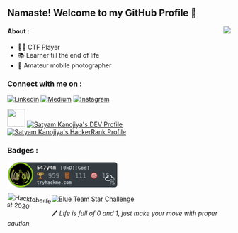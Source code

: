 ## Namaste! Welcome to my GitHub Profile 🙏 

<img src="https://github-readme-stats.vercel.app/api?username=547y4m&show_icons=true&hide_border=true" align="right">


#### About :

- 👨‍💻 CTF Player </br>
- 📚 Learner till the end of life
- 📸 Amateur mobile photographer

 
### Connect with me on :

[<img src="https://camo.githubusercontent.com/6dc9828248fb64760c234f5b24c275a4912e9bb546c281d0c8e67cecb3381669/68747470733a2f2f696d672e736869656c64732e696f2f62616467652f2d4c696e6b6564496e2d626c75653f7374796c653d666c6174266c6f676f3d4c696e6b6564696e266c6f676f436f6c6f723d7768697465" alt="Linkedin" data-canonical-src="https://img.shields.io/badge/-LinkedIn-blue?style=flat&amp;logo=Linkedin&amp;logoColor=white" style="max-width:100%;">](https://www.linkedin.com/in/satyam-kanojiya)
[<img src="https://camo.githubusercontent.com/79687b17ae25c4b4dc4141f187f1fbad2efbe1bd9a48ce11a7fe8cb573b6971f/68747470733a2f2f696d672e736869656c64732e696f2f62616467652f2d4d656469756d2d3033613537613f7374796c653d666c61742d737175617265266c6162656c436f6c6f723d303030303030266c6f676f3d4d656469756d266c696e6b3d68747470733a2f2f6d656469756d2e636f6d2f406a6f626f776f6e7562692f" alt="Medium" data-canonical-src="https://img.shields.io/badge/-Medium-03a57a?style=flat-square&amp;labelColor=000000&amp;logo=Medium&amp;link=https://medium.com/@jobowonubi/" style="max-width:100%;">](https://medium.com/@satyam29k)
[<img src="https://camo.githubusercontent.com/fb9dce7e587c033b550a94d232d2957b372e916bc6c5788d58a3a078e2b2ef6e/68747470733a2f2f696d672e736869656c64732e696f2f62616467652f2d496e7374616772616d2d6331333538343f7374796c653d666c6174266c6162656c436f6c6f723d633133353834266c6f676f3d696e7374616772616d266c6f676f436f6c6f723d7768697465" alt="Instagram" data-canonical-src="https://img.shields.io/badge/-Instagram-c13584?style=flat&amp;labelColor=c13584&amp;logo=instagram&amp;logoColor=white" style="max-width:100%;">](https://www.instagram.com/_wand3r3rs_/)
 
[<img src="https://toppng.com/uploads/thumbnail/spotify-icon-green-logo-spotify-logo-png-hd-11562850769qhvdy39jaf.png" height="40" width="40">](https://open.spotify.com/playlist/0JQDJe3ROTbmC0k3ZIIDgH?si=LyT4LAbFSsuC89yNxuFgcA)
[<img src="https://d2fltix0v2e0sb.cloudfront.net/dev-badge.svg" alt="Satyam Kanojiya's DEV Profile" height="40" width="40">](https://dev.to/547y4m) 
[<img src="https://media-exp1.licdn.com/dms/image/C4D0BAQFjiWOgmSVg3g/company-logo_200_200/0?e=2159024400&v=beta&t=6ylX0XZI4-3_aX5nXpNANj-RuurjOTC-WQMo23zZB58" alt="Satyam Kanojiya's HackerRank Profile" height="40" width="40">](https://www.hackerrank.com/547y4m)

### Badges :
[<img src="https://github.com/547y4m/547y4m/blob/main/547y4m.png" width="250">](https://tryhackme.com/p/547y4m)

[<img align="left" width="100" src="https://res.cloudinary.com/practicaldev/image/fetch/s--ajGtUgSU--/c_limit,f_auto,fl_progressive,q_80,w_180/https://dev-to-uploads.s3.amazonaws.com/uploads/badge/badge_image/80/hacktoberfest2020-badge_2.png" alt="Hacktoberfest 2020" class="mx-auto max-w-75 h-auto align-middle" style="transform: rotate(6deg);">](https://dev.to/547y4m)

[<img class="cr-badges-full-badge__img" src="https://images.youracclaim.com/size/680x680/images/791c58ae-ff7f-4ea9-8dfc-c63ac27a08bc/final_blue_team_star_challenge.png" alt="Blue Team Star Challenge" width="110">](https://www.youracclaim.com/badges/31e1cf15-598c-4a75-a2f6-714c77a2e1ba/public_url)

🖊 *Life is full of 0 and 1, just make your move with proper caution.*

 
<!--![YOURNAME github stats](https://github-readme-stats.vercel.app/api?username=547y4m&show_icons=true&hide_border=true) 


<!--
**547y4m/547y4m** is a ✨ _special_ ✨ repository because its `README.md` (this file) appears on your GitHub profile.

Here are some ideas to get you started:

- 🔭 I’m currently working on ...
- 🌱 I’m currently learning ...
- 👯 I’m looking to collaborate on ...
- 🤔 I’m looking for help with ...
- 💬 Ask me about ...
- 📫 How to reach me: ...
- 😄 Pronouns: ...
- ⚡ Fun fact: ...
-->
